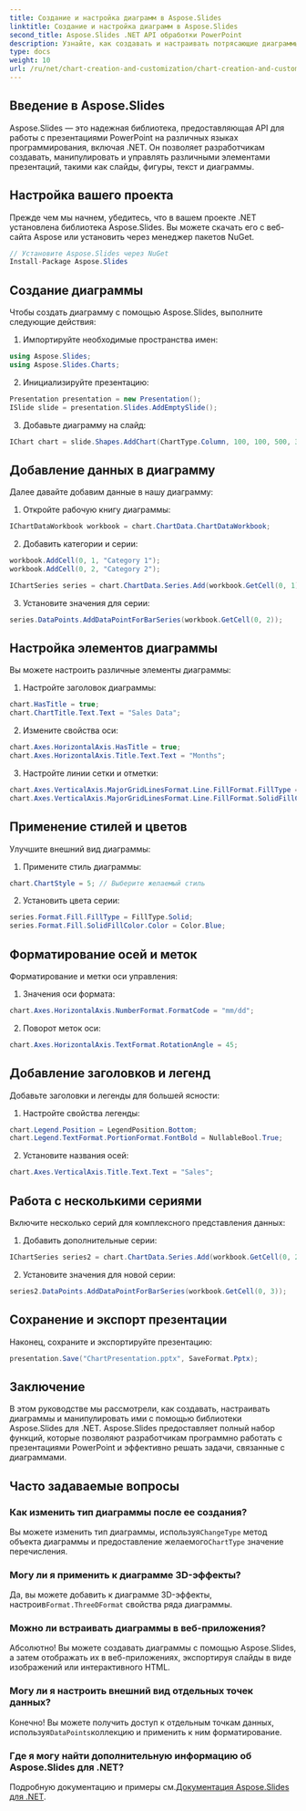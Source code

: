```yaml
---
title: Создание и настройка диаграмм в Aspose.Slides
linktitle: Создание и настройка диаграмм в Aspose.Slides
second_title: Aspose.Slides .NET API обработки PowerPoint
description: Узнайте, как создавать и настраивать потрясающие диаграммы с помощью Aspose.Slides для .NET. Пошаговое руководство с примерами кода.
type: docs
weight: 10
url: /ru/net/chart-creation-and-customization/chart-creation-and-customization/
---
```


## Введение в Aspose.Slides

Aspose.Slides — это надежная библиотека, предоставляющая API для работы с презентациями PowerPoint на различных языках программирования, включая .NET. Он позволяет разработчикам создавать, манипулировать и управлять различными элементами презентаций, такими как слайды, фигуры, текст и диаграммы.

## Настройка вашего проекта

Прежде чем мы начнем, убедитесь, что в вашем проекте .NET установлена библиотека Aspose.Slides. Вы можете скачать его с веб-сайта Aspose или установить через менеджер пакетов NuGet.

```csharp
// Установите Aspose.Slides через NuGet
Install-Package Aspose.Slides
```

## Создание диаграммы

Чтобы создать диаграмму с помощью Aspose.Slides, выполните следующие действия:

1. Импортируйте необходимые пространства имен:
```csharp
using Aspose.Slides;
using Aspose.Slides.Charts;
```

2. Инициализируйте презентацию:
```csharp
Presentation presentation = new Presentation();
ISlide slide = presentation.Slides.AddEmptySlide();
```

3. Добавьте диаграмму на слайд:
```csharp
IChart chart = slide.Shapes.AddChart(ChartType.Column, 100, 100, 500, 300);
```

## Добавление данных в диаграмму

Далее давайте добавим данные в нашу диаграмму:

1. Откройте рабочую книгу диаграммы:
```csharp
IChartDataWorkbook workbook = chart.ChartData.ChartDataWorkbook;
```

2. Добавить категории и серии:
```csharp
workbook.AddCell(0, 1, "Category 1");
workbook.AddCell(0, 2, "Category 2");

IChartSeries series = chart.ChartData.Series.Add(workbook.GetCell(0, 1), chart.Type);
```

3. Установите значения для серии:
```csharp
series.DataPoints.AddDataPointForBarSeries(workbook.GetCell(0, 2));
```

## Настройка элементов диаграммы

Вы можете настроить различные элементы диаграммы:

1. Настройте заголовок диаграммы:
```csharp
chart.HasTitle = true;
chart.ChartTitle.Text.Text = "Sales Data";
```

2. Измените свойства оси:
```csharp
chart.Axes.HorizontalAxis.HasTitle = true;
chart.Axes.HorizontalAxis.Title.Text.Text = "Months";
```

3. Настройте линии сетки и отметки:
```csharp
chart.Axes.VerticalAxis.MajorGridLinesFormat.Line.FillFormat.FillType = FillType.Solid;
chart.Axes.VerticalAxis.MajorGridLinesFormat.Line.FillFormat.SolidFillColor.Color = Color.Gray;
```

## Применение стилей и цветов

Улучшите внешний вид диаграммы:

1. Примените стиль диаграммы:
```csharp
chart.ChartStyle = 5; // Выберите желаемый стиль
```

2. Установить цвета серии:
```csharp
series.Format.Fill.FillType = FillType.Solid;
series.Format.Fill.SolidFillColor.Color = Color.Blue;
```

## Форматирование осей и меток

Форматирование и метки оси управления:

1. Значения оси формата:
```csharp
chart.Axes.HorizontalAxis.NumberFormat.FormatCode = "mm/dd";
```

2. Поворот меток оси:
```csharp
chart.Axes.HorizontalAxis.TextFormat.RotationAngle = 45;
```

## Добавление заголовков и легенд

Добавьте заголовки и легенды для большей ясности:

1. Настройте свойства легенды:
```csharp
chart.Legend.Position = LegendPosition.Bottom;
chart.Legend.TextFormat.PortionFormat.FontBold = NullableBool.True;
```

2. Установите названия осей:
```csharp
chart.Axes.VerticalAxis.Title.Text.Text = "Sales";
```

## Работа с несколькими сериями

Включите несколько серий для комплексного представления данных:

1. Добавить дополнительные серии:
```csharp
IChartSeries series2 = chart.ChartData.Series.Add(workbook.GetCell(0, 2), chart.Type);
```

2. Установите значения для новой серии:
```csharp
series2.DataPoints.AddDataPointForBarSeries(workbook.GetCell(0, 3));
```

## Сохранение и экспорт презентации

Наконец, сохраните и экспортируйте презентацию:

```csharp
presentation.Save("ChartPresentation.pptx", SaveFormat.Pptx);
```
## Заключение

В этом руководстве мы рассмотрели, как создавать, настраивать диаграммы и манипулировать ими с помощью библиотеки Aspose.Slides для .NET. Aspose.Slides предоставляет полный набор функций, которые позволяют разработчикам программно работать с презентациями PowerPoint и эффективно решать задачи, связанные с диаграммами.

## Часто задаваемые вопросы

### Как изменить тип диаграммы после ее создания?

 Вы можете изменить тип диаграммы, используя`ChangeType` метод объекта диаграммы и предоставление желаемого`ChartType` значение перечисления.

### Могу ли я применить к диаграмме 3D-эффекты?

 Да, вы можете добавить к диаграмме 3D-эффекты, настроив`Format.ThreeDFormat` свойства ряда диаграммы.

### Можно ли встраивать диаграммы в веб-приложения?

Абсолютно! Вы можете создавать диаграммы с помощью Aspose.Slides, а затем отображать их в веб-приложениях, экспортируя слайды в виде изображений или интерактивного HTML.

### Могу ли я настроить внешний вид отдельных точек данных?

 Конечно! Вы можете получить доступ к отдельным точкам данных, используя`DataPoints`коллекцию и применить к ним форматирование.

### Где я могу найти дополнительную информацию об Aspose.Slides для .NET?

 Подробную документацию и примеры см.[Документация Aspose.Slides для .NET](https://reference.aspose.com/slides/net).